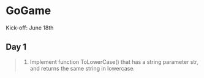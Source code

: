 # GoGame

Kick-off: June 18th

## Day 1
>1. Implement function ToLowerCase() that has a string parameter str, and returns the same string in lowercase.
